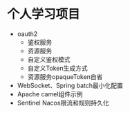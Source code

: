 # 个人学习项目

 - oauth2
    + 鉴权服务
    + 资源服务
    + 自定义鉴权模式
    + 自定义Token生成方式
    + 资源服务opaqueToken自省
 - WebSocket、Spring batch最小化配置
 - Apache camel组件示例
 - Sentinel Nacos限流和规则持久化